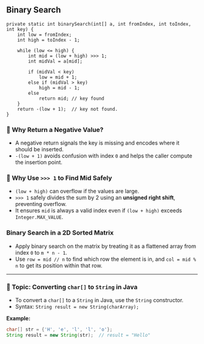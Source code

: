 ## Binary Search

```
private static int binarySearch(int[] a, int fromIndex, int toIndex, int key) {
    int low = fromIndex;
    int high = toIndex - 1;

    while (low <= high) {
        int mid = (low + high) >>> 1;
        int midVal = a[mid];

        if (midVal < key)
            low = mid + 1;
        else if (midVal > key)
            high = mid - 1;
        else
            return mid; // key found
    }
    return -(low + 1);  // key not found.
}
```

### 🔹 Why Return a Negative Value?

- A negative return signals the key is missing and encodes where it should be inserted.  
- `-(low + 1)` avoids confusion with index `0` and helps the caller compute the insertion point.
  

### 🔹 Why Use `>>> 1` to Find Mid Safely

- `(low + high)` can overflow if the values are large.  
- `>>> 1` safely divides the sum by 2 using an **unsigned right shift**, preventing overflow.  
- It ensures `mid` is always a valid index even if `(low + high)` exceeds `Integer.MAX_VALUE`.
  

### Binary Search in a 2D Sorted Matrix

- Apply binary search on the matrix by treating it as a flattened array from index `0` to `m * n - 1`.  
- Use `row = mid // n` to find which row the element is in, and `col = mid % n` to get its position within that row.

---
### 📌 Topic: Converting `char[]` to `String` in Java

- To convert a `char[]` to a `String` in Java, use the `String` constructor.
- Syntax: `String result = new String(charArray);`

**Example:**
```java
char[] str = {'H', 'e', 'l', 'l', 'o'};
String result = new String(str);  // result = "Hello"
